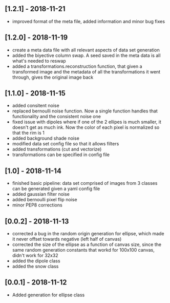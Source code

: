 ## [1.2.1] - 2018-11-21
- improved format of the meta file, added information and minor bug fixes

## [1.2.0] - 2018-11-19
- create a meta data file with all relevant aspects of data set generation
- added the biyective column swap. A seed saved in the meta data is all what's needed to reswap
- added a transformations.reconstruction function, that given a transformed image and the metadata of all the transformations it went through, gives the original image back

## [1.1.0] - 2018-11-15
- added consitent noise
- replaced bernoulli noise function. Now a single function handles that functionality and the consistent noise one
- fixed issue with dipoles where if one of the 2 ellipes is much smaller, it doesn't get as much ink. Now the color
of each pixel is normalized so that the rim is 1
- added background shade noise
- modified data set config file so that it allows filters
- added transformations (cut and vectorize)
- transformations can be specified in config file

## [1.0] - 2018-11-14
- finished basic pipeline: data set comprised of images from 3 classes can be generated given a yaml config file
- added gaussian filter noise
- added bernoulli pixel flip noise
- minor PEP8 corrections

## [0.0.2] - 2018-11-13
- corrected a bug in the random origin generation for ellipse, which made it never offset towards negative (left half of canvas)
- corrected the size of the ellipse as a function of canvas size, since the same random generation constants that workd for 100x100
canvas, didn't work for 32x32
- added the dipole class
- added the snow class

## [0.0.1] - 2018-11-12
- Added generation for ellipse class

